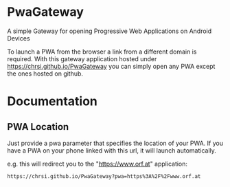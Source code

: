 # PwaGateway
A simple Gateway for opening Progressive Web Applications on Android Devices

To launch a PWA from the browser a link from a different domain is required.
With this gateway application hosted under https://chrsi.github.io/PwaGateway you can simply open any PWA except the ones hosted on github.

# Documentation
## PWA Location
Just provide a pwa parameter that specifies the location of your PWA. If you have a PWA on your phone linked with this url, it will launch automatically.

e.g. this will redirect you to the "https://www.orf.at" application:

`https://chrsi.github.io/PwaGateway?pwa=https%3A%2F%2Fwww.orf.at`
